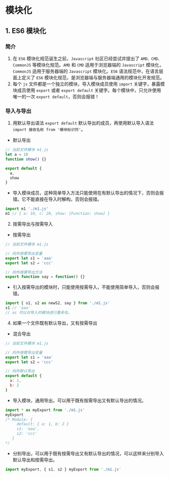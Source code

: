 # 模块化

## 1. ES6 模块化

### 简介

1. 在 `ES6` 模块化规范诞生之前，`Javascript` 社区已经尝试并提出了 `AMD、CMD、CommonJS` 等模块化规范。`AMD` 和 `CMD` 适用于浏览器端的 `Javascript` 模块化，`CommonJS` 适用于服务器端的 `Javascript` 模块化。`ES6` 语法规范中，在语言层面上定义了 `ES6` 模块化规范，是浏览器端与服务器端通用的模块化开发规范。
2. 每个 `js` 文件都是一个独立的模块，导入模块成员使用 `import` 关键字，暴露模块成员使用 `export` 或者 `export default` 关键字。每个模块中，只允许使用唯一的一次 `export default`，否则会报错！

### 导入与导出

1. 用默认导出语法 `export default` 默认导出的成员，再使用默认导入语法 `import 接收名称 from '模块标识符'`。

- 默认导出

```js
// 当前文件模块 m1.js
let a = 10
function show() {}

export default {
  a,
  show
}
```

- 导入模块成员，这种简单导入方法只能使用在有默认导出的情况下，否则会报错。它不能直接在导入时解构，否则会报错。

```js
import m1 './m1.js'
m1 // { a: 10, c: 20, show: [Function: show] }
```

2. 按需导出与按需导入

- 按需导出

```js
// 当前文件模块 m1.js

// 向外按需导出变量
export let s1 = 'aaa'
export let s2 = 'ccc'

// 向外按需导出方法
export function say = function() {}
```

- 引入按需导出的模块时，只能使用按需导入，不能使用简单导入，否则会报错。

```js
import { s1, s2 as newS2, say } from './m1.js'
s1 // 'aaa'
// as 可以对导入的模块进行重命名。
```

4. 如果一个文件既有默认导出，又有按需导出

- 混合导出

```js
// 当前文件模块 m1.js

// 向外按需导出变量
export let s1 = 'aaa'
export let s2 = 'ccc'

// 向外默认导出
export default {
  a: 1,
  b: 2
}
```

- 导入模块，通用导出，可以用于既有按需导出又有默认导出的情况。

```js
import * as myExport from './m1.js'
myExport
/* Module: {
     default: { a: 1, b: 2 }
     s1: 'aaa',
     s2: 'ccc'
   }
*/
```

- 分别导出，可以用于既有按需导出又有默认导出的情况，可以这样来分别导入默认导出和按需导出。

```js
import myExport, { s1, s2 } myExport from './m1.js'
```
